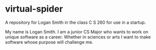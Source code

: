# virtual-spider
A repository for Logan Smith in the class C S 260 for use in a startup.

My name is Logan Smith. I am a junior CS Major who wants to work on unique software as a career. Whether in sciences or arts I want to make software whose purpose will challenge me.
